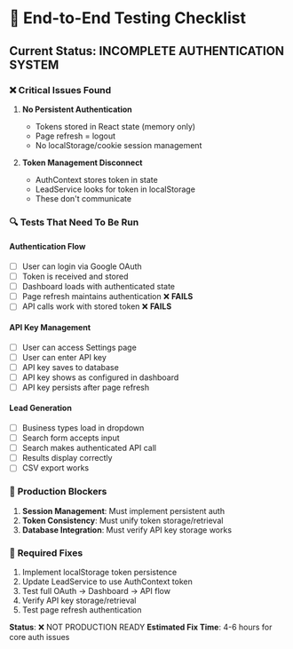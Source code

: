 # 🧪 End-to-End Testing Checklist

## Current Status: INCOMPLETE AUTHENTICATION SYSTEM

### ❌ **Critical Issues Found**

1. **No Persistent Authentication**
   - Tokens stored in React state (memory only)
   - Page refresh = logout
   - No localStorage/cookie session management

2. **Token Management Disconnect**
   - AuthContext stores token in state
   - LeadService looks for token in localStorage
   - These don't communicate

### 🔍 **Tests That Need To Be Run**

#### Authentication Flow
- [ ] User can login via Google OAuth
- [ ] Token is received and stored
- [ ] Dashboard loads with authenticated state
- [ ] Page refresh maintains authentication ❌ **FAILS**
- [ ] API calls work with stored token ❌ **FAILS**

#### API Key Management  
- [ ] User can access Settings page
- [ ] User can enter API key
- [ ] API key saves to database
- [ ] API key shows as configured in dashboard
- [ ] API key persists after page refresh

#### Lead Generation
- [ ] Business types load in dropdown
- [ ] Search form accepts input
- [ ] Search makes authenticated API call
- [ ] Results display correctly
- [ ] CSV export works

### 🚨 **Production Blockers**

1. **Session Management**: Must implement persistent auth
2. **Token Consistency**: Must unify token storage/retrieval
3. **Database Integration**: Must verify API key storage works

### 🔧 **Required Fixes**

1. Implement localStorage token persistence
2. Update LeadService to use AuthContext token
3. Test full OAuth → Dashboard → API flow
4. Verify API key storage/retrieval
5. Test page refresh authentication

**Status**: ❌ NOT PRODUCTION READY
**Estimated Fix Time**: 4-6 hours for core auth issues 